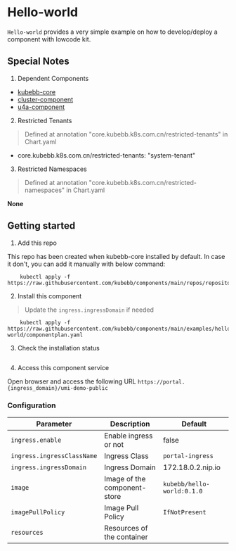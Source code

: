 # Hello-world 

`Hello-world` provides a very simple example on how to develop/deploy a component with lowcode kit.

## Special Notes

1. Dependent Components

- [kubebb-core](https://github.com/kubebb/components/tree/main/charts/kubebb-core)
- [cluster-component](https://github.com/kubebb/components/tree/main/charts/cluster-component)
- [u4a-component](https://github.com/kubebb/components/tree/main/charts/u4a-component)

2. Restricted Tenants

> Defined at annotation "core.kubebb.k8s.com.cn/restricted-tenants" in Chart.yaml

-  core.kubebb.k8s.com.cn/restricted-tenants: "system-tenant"

3. Restricted Namespaces

> Defined at annotation "core.kubebb.k8s.com.cn/restricted-namespaces" in Chart.yaml

**None**

## Getting started

1. Add this repo

This repo has been created when kubebb-core installed by default. In case it don't, you can add it manually with below command:  

```shell
    kubectl apply -f https://raw.githubusercontent.com/kubebb/components/main/repos/repository_kubebb.yaml
```

2. Install this component

> Update the `ingress.ingressDomain` if needed 

```shell
    kubectl apply -f https://raw.githubusercontent.com/kubebb/components/main/examples/hello-world/componentplan.yaml
```

3. Check the installation status

```shell

```

4. Access this component service

Open browser and access the following URL `https://portal.{ingress_domain}/umi-demo-public`


### Configuration

| Parameter           | Description                  | Default                           |
|---------------------|------------------------------|-----------------------------------|
| `ingress.enable`     | Enable ingress or not       |       false                       |
| `ingress.ingressClassName`  | Ingress Class        | `portal-ingress`                  |
| `ingress.ingressDomain`     | Ingress Domain       |      172.18.0.2.nip.io            |
| `image`             | Image of the component-store | `kubebb/hello-world:0.1.0`   |
| `imagePullPolicy`   | Image Pull Policy            | `IfNotPresent`                    |
| `resources`         | Resources of the container   |                                   |